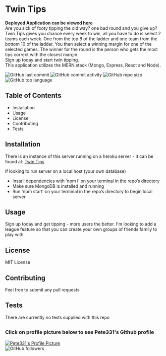 # Twin Tips
**Deployed Application can be viewed [here](https://twin-tips.herokuapp.com/)**  
Are you sick of footy tipping the old way? one bad round and you give up? Twin Tips gives you chance every week to win, all you have to do is select 2 teams each week. One from the top 8 of the ladder and one team from the bottom 10 of the ladder. You then select a winning margin for one of the selected games. The winner for the round is the person who gets the most tips correct with the closest margin.  
Sign up today and start twin tipping.  
This application utilizes the MERN stack (Mongo, Express, React and Node).  

![GitHub last commit](https://img.shields.io/github/last-commit/Pete331/Twin-Tips)
![GitHub commit activity](https://img.shields.io/github/commit-activity/y/Pete331/Twin-Tips)
![GitHub repo size](https://img.shields.io/github/repo-size/Pete331/Twin-Tips)
![GitHub top language](https://img.shields.io/github/languages/top/Pete331/Twin-Tips)  
## Table of Contents
- Installation
- Usage
- License
- Contributing
- Tests

## Installation
There is an instance of this server running on a heroku server - it can be found at: [Twin Tips](https://twin-tips.herokuapp.com/) 

If looking to run server on a local host (your own database)
- Install dependencies with ‘npm i’ on your terminal in the repo’s directory
- Make sure MongoDB is installed and running
- Run ‘npm start’ on your terminal in the repo’s directory to begin local server
  
## Usage
Sign up today and get tipping - more users the better. I'm looking to add a league feature so that you can create your own groups of friends family to play with
## License
MIT License
## Contributing
Feel free to submit any pull requests
## Tests
There are currently no tests supplied with this repo
## 

### Click on profile picture below to see Pete331's Github profile
[![Pete331's Profile Picture](https://avatars2.githubusercontent.com/u/53825841?v=4&s=200 "Created by Pete331")](https://github.com/Pete331)  
![GitHub followers](https://img.shields.io/github/followers/Pete331?style=social)  

